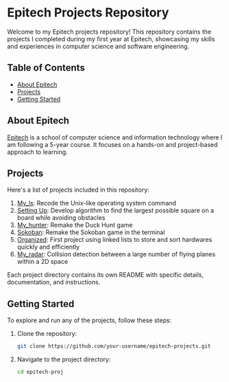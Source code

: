 # Epitech Projects Repository

Welcome to my Epitech projects repository! This repository contains the projects I completed during my first year at Epitech, showcasing my skills and experiences in computer science and software engineering.

## Table of Contents

- [About Epitech](#about-epitech)
- [Projects](#projects)
- [Getting Started](#getting-started)

## About Epitech

[Epitech](https://www.epitech.eu/) is a school of computer science and information technology where I am following a 5-year course. It focuses on a hands-on and project-based approach to learning.

## Projects

Here's a list of projects included in this repository:

1. [My_ls](https://github.com/EpitechPromo2028/B-PSU-100-MLH-1-1-myls-charlotte.weston): Recode the Unix-like operating system command
2. [Setting Up](https://github.com/EpitechPromo2028/B-CPE-110-MLH-1-1-settingup-charlotte.weston): Develop algorithm to find the largest possible square on a board while avoiding obstacles
3. [My_hunter](https://github.com/EpitechPromo2028/B-MUL-100-MLH-1-1-myhunter-charlotte.weston): Remake the Duck Hunt game
4. [Sokoban](https://github.com/EpitechPromo2028/B-PSU-100-MLH-1-1-sokoban-charlotte.weston): Remake the Sokoban game in the terminal
5. [Organized](https://github.com/EpitechPromo2028/B-CPE-110-MLH-1-1-organized-charlotte.weston): First project using linked lists to store and sort hardwares quickly and efficiently
6. [My_radar](https://github.com/EpitechPromo2028/B-MUL-100-MLH-1-1-myradar-charlotte.weston): Collision detection between a large number of flying planes within a 2D space

Each project directory contains its own README with specific details, documentation, and instructions.

## Getting Started

To explore and run any of the projects, follow these steps:

1. Clone the repository:

    ```bash
    git clone https://github.com/your-username/epitech-projects.git
    ```

2. Navigate to the project directory:

    ```bash
    cd epitech-proj
